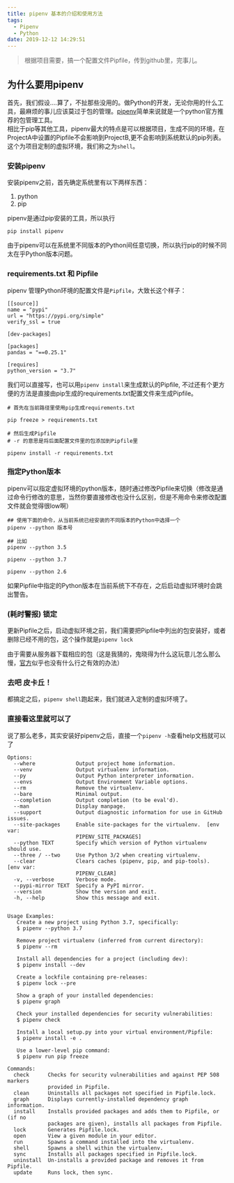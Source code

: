 ```yaml
---
title: pipenv 基本的介绍和使用方法
tags:
  - Pipenv
  - Python
date: 2019-12-12 14:29:51
---
```


> 根据项目需要，搞一个配置文件Pipfile，传到github里，完事儿。

## 为什么要用pipenv

首先，我们假设....算了，不扯那些没用的。做Python的开发，无论你用的什么工具，最麻烦的事儿应该莫过于包的管理。[pipenv](https://pypi.org/project/pipenv/)简单来说就是一个python官方推荐的包管理工具。  
相比于pip等其他工具，pipenv最大的特点是可以根据项目，生成不同的环境，在ProjectA中设置的Pipfile不会影响到ProjectB,更不会影响到系统默认的pip列表。这个为项目定制的虚拟环境，我们称之为`shell`。  

### 安装pipenv

安装pipenv之前，首先确定系统里有以下两样东西：
1. python
2. pip

pipenv是通过pip安装的工具，所以执行  
```
pip install pipenv 
```
由于pipenv可以在系统里不同版本的Python间任意切换，所以执行pip的时候不同太在乎Python版本问题。

### requirements.txt 和 Pipfile
pipenv 管理Python环境的配置文件是`Pipfile`，大致长这个样子：

```Pipfile
[[source]]
name = "pypi"
url = "https://pypi.org/simple"
verify_ssl = true

[dev-packages]

[packages]
pandas = "==0.25.1"

[requires]
python_version = "3.7"

```

我们可以直接写，也可以用`pipenv install`来生成默认的Pipfile, 不过还有个更方便的方法是直接由pip生成的requirements.txt配置文件来生成Pipfile。

```
# 首先在当前路径里使用pip生成requirements.txt

pip freeze > requirements.txt

# 然后生成Pipfile
# -r 的意思是将后面配置文件里的包添加到Pipfile里

pipenv install -r requirements.txt
```

### 指定Python版本
pipenv可以指定虚拟环境的python版本，随时通过修改Pipfile来切换（修改是通过命令行修改的意思，当然你要直接修改也没什么区别，但是不用命令来修改配置文件就会觉得很low啊）
```
## 使用下面的命令，从当前系统已经安装的不同版本的Python中选择一个
pipenv --python 版本号

## 比如
pipenv --python 3.5

pipenv --python 3.7

pipenv --python 2.6

```
如果Pipfile中指定的Python版本在当前系统下不存在，之后启动虚拟环境时会跳出警告。

### (耗时警报) 锁定
更新Pipfile之后，启动虚拟环境之前，我们需要把Pipfile中列出的包安装好，或者删除已经不用的包，这个操作就是`pipenv lock`

由于需要从服务器下载相应的包（这是我猜的，鬼晓得为什么这玩意儿怎么那么慢，[官方](https://github.com/pypa/pipenv/issues/1785)似乎也没有什么行之有效的办法）

### 去吧 皮卡丘！
都搞定之后，`pipenv shell`跑起来，我们就进入定制的虚拟环境了。

### 直接看这里就可以了

说了那么老多，其实安装好pipenv之后，直接一个`pipenv -h`查看help文档就可以了
```
Options:
  --where             Output project home information.
  --venv              Output virtualenv information.
  --py                Output Python interpreter information.
  --envs              Output Environment Variable options.
  --rm                Remove the virtualenv.
  --bare              Minimal output.
  --completion        Output completion (to be eval'd).
  --man               Display manpage.
  --support           Output diagnostic information for use in GitHub issues.
  --site-packages     Enable site-packages for the virtualenv.  [env var:
                      PIPENV_SITE_PACKAGES]
  --python TEXT       Specify which version of Python virtualenv should use.
  --three / --two     Use Python 3/2 when creating virtualenv.
  --clear             Clears caches (pipenv, pip, and pip-tools).  [env var:
                      PIPENV_CLEAR]
  -v, --verbose       Verbose mode.
  --pypi-mirror TEXT  Specify a PyPI mirror.
  --version           Show the version and exit.
  -h, --help          Show this message and exit.


Usage Examples:
   Create a new project using Python 3.7, specifically:
   $ pipenv --python 3.7

   Remove project virtualenv (inferred from current directory):
   $ pipenv --rm

   Install all dependencies for a project (including dev):
   $ pipenv install --dev

   Create a lockfile containing pre-releases:
   $ pipenv lock --pre

   Show a graph of your installed dependencies:
   $ pipenv graph

   Check your installed dependencies for security vulnerabilities:
   $ pipenv check

   Install a local setup.py into your virtual environment/Pipfile:
   $ pipenv install -e .

   Use a lower-level pip command:
   $ pipenv run pip freeze

Commands:
  check      Checks for security vulnerabilities and against PEP 508 markers
             provided in Pipfile.
  clean      Uninstalls all packages not specified in Pipfile.lock.
  graph      Displays currently-installed dependency graph information.
  install    Installs provided packages and adds them to Pipfile, or (if no
             packages are given), installs all packages from Pipfile.
  lock       Generates Pipfile.lock.
  open       View a given module in your editor.
  run        Spawns a command installed into the virtualenv.
  shell      Spawns a shell within the virtualenv.
  sync       Installs all packages specified in Pipfile.lock.
  uninstall  Un-installs a provided package and removes it from Pipfile.
  update     Runs lock, then sync.
```